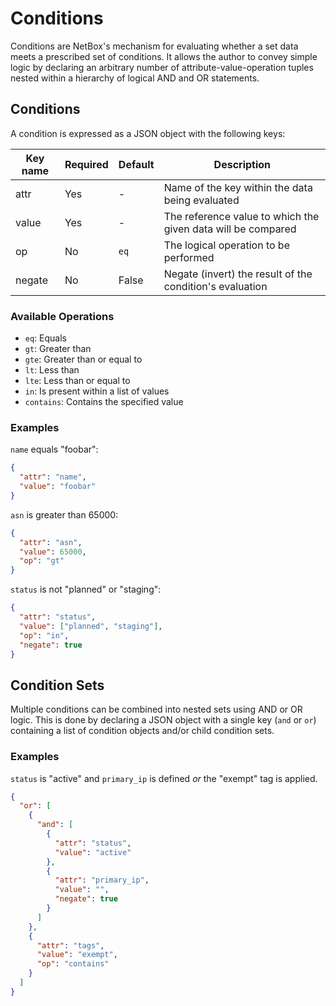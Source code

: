 # Conditions

Conditions are NetBox's mechanism for evaluating whether a set data meets a prescribed set of conditions. It allows the author to convey simple logic by declaring an arbitrary number of attribute-value-operation tuples nested within a hierarchy of logical AND and OR statements.

## Conditions

A condition is expressed as a JSON object with the following keys:

| Key name | Required | Default | Description |
|----------|----------|---------|-------------|
| attr     | Yes      | -       | Name of the key within the data being evaluated |
| value    | Yes      | -       | The reference value to which the given data will be compared |
| op       | No       | `eq`    | The logical operation to be performed |
| negate   | No       | False   | Negate (invert) the result of the condition's evaluation |

### Available Operations

* `eq`: Equals
* `gt`: Greater than
* `gte`: Greater than or equal to
* `lt`: Less than
* `lte`: Less than or equal to
* `in`: Is present within a list of values
* `contains`: Contains the specified value

### Examples

`name` equals "foobar":

```json
{
  "attr": "name",
  "value": "foobar"
}
```

`asn` is greater than 65000:

```json
{
  "attr": "asn",
  "value": 65000,
  "op": "gt"
}
```

`status` is not "planned" or "staging":

```json
{
  "attr": "status",
  "value": ["planned", "staging"],
  "op": "in",
  "negate": true
}
```

## Condition Sets

Multiple conditions can be combined into nested sets using AND or OR logic. This is done by declaring a JSON object with a single key (`and` or `or`) containing a list of condition objects and/or child condition sets.

### Examples

`status` is "active" and `primary_ip` is defined _or_ the "exempt" tag is applied.

```json
{
  "or": [
    {
      "and": [
        {
          "attr": "status",
          "value": "active"
        },
        {
          "attr": "primary_ip",
          "value": "",
          "negate": true
        }
      ]
    },
    {
      "attr": "tags",
      "value": "exempt",
      "op": "contains"
    }
  ]
}
```
